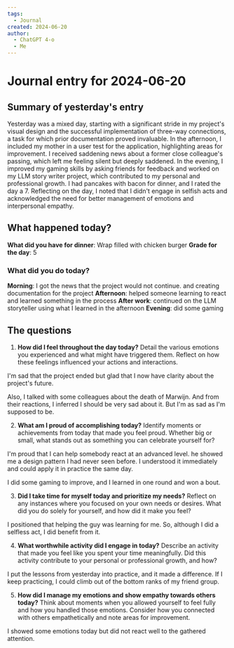 ```yaml
---
tags:
  - Journal
created: 2024-06-20
author:
  - ChatGPT 4-o
  - Me
---
```


# Journal entry for 2024-06-20

## Summary of yesterday's entry

Yesterday was a mixed day, starting with a significant stride in my project's visual design and the successful implementation of three-way connections, a task for which prior documentation proved invaluable. In the afternoon, I included my mother in a user test for the application, highlighting areas for improvement. I received saddening news about a former close colleague's passing, which left me feeling silent but deeply saddened. In the evening, I improved my gaming skills by asking friends for feedback and worked on my LLM story writer project, which contributed to my personal and professional growth. I had pancakes with bacon for dinner, and I rated the day a 7. Reflecting on the day, I noted that I didn't engage in selfish acts and acknowledged the need for better management of emotions and interpersonal empathy.

## What happened today?

**What did you have for dinner**: Wrap filled with chicken burger
**Grade for the day**: 5

### What did you do today?

**Morning**: I got the news that the project would not continue. and creating documentation for the project
**Afternoon**: helped someone learning to react and learned something in the process
**After work**: continued on the LLM storyteller using what I learned in the afternoon
**Evening**: did some gaming

## The questions

1. **How did I feel throughout the day today?**
   Detail the various emotions you experienced and what might have triggered them. 
   Reflect on how these feelings influenced your actions and interactions.

I'm sad that the project ended but glad that I now have clarity about the project's future.

Also, I talked with some colleagues about the death of Marwijn. And from their reactions, I inferred I should be very sad about it. But I'm as sad as I'm supposed to be.

2. **What am I proud of accomplishing today?**
   Identify moments or achievements from today that made you feel proud. 
   Whether big or small, what stands out as something you can celebrate yourself for?

I'm proud that I can help somebody react at an advanced level. he showed me a design pattern I had never seen before. I understood it immediately and could apply it in practice the same day.

I did some gaming to improve, and I learned in one round and won a bout.

3. **Did I take time for myself today and prioritize my needs?**
   Reflect on any instances where you focused on your own needs or desires. 
   What did you do solely for yourself, and how did it make you feel?

I positioned that helping the guy was learning for me. So, although I did a selfless act, I did benefit from it.

4. **What worthwhile activity did I engage in today?**
   Describe an activity that made you feel like you spent your time meaningfully. Did this activity contribute to your personal or professional growth, and how?

I put the lessons from yesterday into practice, and it made a difference. If I keep practicing, I could climb out of the bottom ranks of my friend group.


5. **How did I manage my emotions and show empathy towards others today?**
   Think about moments when you allowed yourself to feel fully and how you handled those emotions. Consider how you connected with others empathetically and note areas for improvement.

I showed some emotions today but did not react well to the gathered attention.
